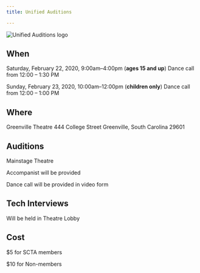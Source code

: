```yaml
---
title: Unified Auditions

---
```

![Unified Auditions logo](/uploads/Logo-Unified.png)

## When

Saturday, February 22, 2020, 9:00am–4:00pm (**ages 15 and up**)
Dance call from 12:00 – 1:30 PM

Sunday, February 23, 2020, 10:00am–12:00pm (**children only**)
Dance call from 12:00 – 1:00 PM

## Where

Greenville Theatre
444 College Street
Greenville, South Carolina 29601

## Auditions

Mainstage Theatre

Accompanist will be provided

Dance call will be provided in video form

## Tech Interviews

Will be held in Theatre Lobby

## Cost

$5 for SCTA members

$10 for Non-members
